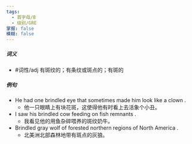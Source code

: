 ```yaml
---
tags:
  - 首字母/B
  - 级别/GRE
掌握: false
模糊: false
---
```

##### 词义
- #词性/adj  有斑纹的；有条纹或斑点的；有斑的
##### 例句
- He had one brindled eye that sometimes made him look like a clown .
	- 他一只眼睛上有块花斑，这使得他有时看上去活象个小丑。
- I saw his brindled cow feeding on fish remnants .
	- 我看见他的用鱼杂碎喂养的斑纹奶牛。
- Brindled gray wolf of forested northern regions of North America .
	- 北美洲北部森林地带有斑点的灰狼。
